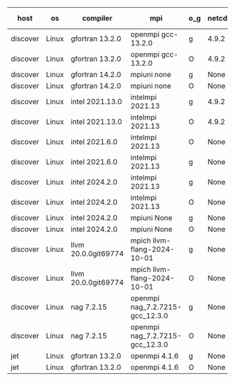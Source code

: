 

| host     | os       | compiler                              | mpi                      | o_g        | netcdf        | build       | u_pass          | u_fail          | s_pass            | s_fail            | e_pass             | e_fail             | nuopc_pass       | nuopc_fail       | artifacts link          |
|----------|----------|---------------------------------------|--------------------------|------------|---------------|-------------|-----------------|-----------------|-------------------|-------------------|--------------------|--------------------|------------------|------------------|-------------------------|
| discover | Linux | gfortran 13.2.0 | openmpi gcc-13.2.0  | g | 4.9.2  | PASS | 14185 | 0 | 51 | 0 | 80 | 0 | 56 | 0 | <a href="https://github.com/esmf-org/esmf-test-artifacts/tree/b85628f9228059303cc03f2cee55b09e8d204ad6/develop/gfortran/13.2.0/g/openmpi/gcc-13.2.0" target="_blank">b85628f</a> | 
| discover | Linux | gfortran 13.2.0 | openmpi gcc-13.2.0  | O | 4.9.2  | PASS | 14185 | 0 | 51 | 0 | 80 | 0 | 56 | 0 | <a href="https://github.com/esmf-org/esmf-test-artifacts/tree/493fc0d221d224447f4216039b189d46c6d50f55/develop/gfortran/13.2.0/O/openmpi/gcc-13.2.0" target="_blank">493fc0d</a> | 
| discover | Linux | gfortran 14.2.0 | mpiuni none  | g | None  | PASS | 12516 | 0 | 9 | 0 | 43 | 0 | None | None | <a href="https://github.com/esmf-org/esmf-test-artifacts/tree/01b9d5bb2b02d5af58636106f5d195f038b41eda/develop/gfortran/14.2.0/g/mpiuni/none" target="_blank">01b9d5b</a> | 
| discover | Linux | gfortran 14.2.0 | mpiuni none  | O | None  | PASS | 12516 | 0 | 9 | 0 | 43 | 0 | None | None | <a href="https://github.com/esmf-org/esmf-test-artifacts/tree/545532672dfe56bcb5e30b2a346c9e543c92a94a/develop/gfortran/14.2.0/O/mpiuni/none" target="_blank">5455326</a> | 
| discover | Linux | intel 2021.13.0 | intelmpi 2021.13  | g | 4.9.2  | PASS | 14185 | 0 | 51 | 0 | 80 | 0 | 56 | 0 | <a href="https://github.com/esmf-org/esmf-test-artifacts/tree/6255b90a7a527b3527a02025f43f683c4e95bc15/develop/intel/2021.13.0/g/intelmpi/2021.13" target="_blank">6255b90</a> | 
| discover | Linux | intel 2021.13.0 | intelmpi 2021.13  | O | 4.9.2  | PASS | 14185 | 0 | 51 | 0 | 80 | 0 | 56 | 0 | <a href="https://github.com/esmf-org/esmf-test-artifacts/tree/d1da569248e4cdaf991b6b226dd16403833e7538/develop/intel/2021.13.0/O/intelmpi/2021.13" target="_blank">d1da569</a> | 
| discover | Linux | intel 2021.6.0 | intelmpi 2021.13  | O | None  | PASS | 14185 | 0 | 51 | 0 | 80 | 0 | 56 | 0 | <a href="https://github.com/esmf-org/esmf-test-artifacts/tree/87fc0ba39d6162938cca332c436fb7443824c89d/develop/intel/2021.6.0/O/intelmpi/2021.13" target="_blank">87fc0ba</a> | 
| discover | Linux | intel 2021.6.0 | intelmpi 2021.13  | g | None  | PASS | 14185 | 0 | 51 | 0 | 80 | 0 | 56 | 0 | <a href="https://github.com/esmf-org/esmf-test-artifacts/tree/975dec96186ac9d8b85e5ca2bc1f993bfa0135a6/develop/intel/2021.6.0/g/intelmpi/2021.13" target="_blank">975dec9</a> | 
| discover | Linux | intel 2024.2.0 | intelmpi 2021.13  | g | None  | PASS | 14184 | 1 | 51 | 0 | 80 | 0 | 56 | 0 | <a href="https://github.com/esmf-org/esmf-test-artifacts/tree/3273a8fb0f9683f583c20ff74acf3cd67edba76a/develop/intel/2024.2.0/g/intelmpi/2021.13" target="_blank">3273a8f</a> | 
| discover | Linux | intel 2024.2.0 | intelmpi 2021.13  | O | None  | PASS | 14185 | 0 | 51 | 0 | 80 | 0 | 56 | 0 | <a href="https://github.com/esmf-org/esmf-test-artifacts/tree/f6c54cb00d2076d97d2c9d61c1c9597a62165ec9/develop/intel/2024.2.0/O/intelmpi/2021.13" target="_blank">f6c54cb</a> | 
| discover | Linux | intel 2024.2.0 | mpiuni None  | g | None  | PASS | 12515 | 1 | 9 | 0 | 43 | 0 | None | None | <a href="https://github.com/esmf-org/esmf-test-artifacts/tree/9506862e1ac18bf5806658a2450b7acfbf2d0a27/develop/intel/2024.2.0/g/mpiuni/None" target="_blank">9506862</a> | 
| discover | Linux | intel 2024.2.0 | mpiuni None  | O | None  | PASS | None | None | None | None | None | None | None | None | <a href="https://github.com/esmf-org/esmf-test-artifacts/tree/ca40fbf2dc8a4da8f752c0b5492fc1dae927dc98/develop/intel/2024.2.0/O/mpiuni/None" target="_blank">ca40fbf</a> | 
| discover | Linux | llvm 20.0.0git69774 | mpich llvm-flang-2024-10-01  | g | None  | PASS | 14149 | 36 | 18 | 33 | 76 | 4 | 18 | 38 | <a href="https://github.com/esmf-org/esmf-test-artifacts/tree/2d8da200894b1981a4a93c46d2b76d33244c84af/develop/llvm/20.0.0git69774/g/mpich/llvm-flang-2024-10-01" target="_blank">2d8da20</a> | 
| discover | Linux | llvm 20.0.0git69774 | mpich llvm-flang-2024-10-01  | O | None  | PASS | 14147 | 38 | 18 | 33 | 76 | 4 | 17 | 39 | <a href="https://github.com/esmf-org/esmf-test-artifacts/tree/de212b394010ae2465dd17d4111b79b231194a41/develop/llvm/20.0.0git69774/O/mpich/llvm-flang-2024-10-01" target="_blank">de212b3</a> | 
| discover | Linux | nag 7.2.15 | openmpi nag_7.2.7215-gcc_12.3.0  | g | None  | PASS | 14185 | 0 | 51 | 0 | 80 | 0 | 56 | 0 | <a href="https://github.com/esmf-org/esmf-test-artifacts/tree/e58db532624fa43f80fe92373afc8daf32bceb88/develop/nag/7.2.15/g/openmpi/nag_7.2.7215-gcc_12.3.0" target="_blank">e58db53</a> | 
| discover | Linux | nag 7.2.15 | openmpi nag_7.2.7215-gcc_12.3.0  | O | None  | PASS | 14169 | 16 | 51 | 0 | 80 | 0 | 56 | 0 | <a href="https://github.com/esmf-org/esmf-test-artifacts/tree/a08190c1b686219dd1a6103dc0493bada4ea9469/develop/nag/7.2.15/O/openmpi/nag_7.2.7215-gcc_12.3.0" target="_blank">a08190c</a> | 
| jet | Linux | gfortran 13.2.0 | openmpi 4.1.6  | g | None  | PASS | 14185 | 0 | 51 | 0 | 80 | 0 | 56 | 0 | <a href="https://github.com/esmf-org/esmf-test-artifacts/tree/193d05cadf50b5c54034e274719cbf1a0f58caf2/develop/gfortran/13.2.0/g/openmpi/4.1.6" target="_blank">193d05c</a> | 
| jet | Linux | gfortran 13.2.0 | openmpi 4.1.6  | O | None  | PASS | 14045 | 140 | 51 | 0 | 80 | 0 | 56 | 0 | <a href="https://github.com/esmf-org/esmf-test-artifacts/tree/2d9ef57d258f6c8d53f28043356452a033fcb5ee/develop/gfortran/13.2.0/O/openmpi/4.1.6" target="_blank">2d9ef57</a> | 
